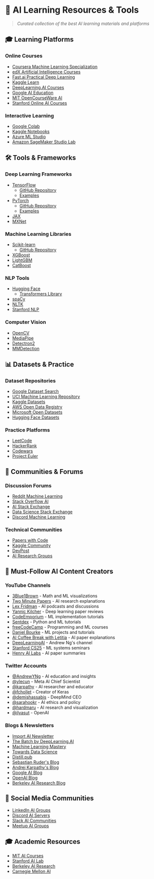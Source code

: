 # 🚀 AI Learning Resources & Tools

> *Curated collection of the best AI learning materials and platforms*

## 🎓 Learning Platforms

### Online Courses
- [Coursera Machine Learning Specialization](https://www.coursera.org/specializations/machine-learning-introduction)
- [edX Artificial Intelligence Courses](https://www.edx.org/learn/artificial-intelligence)
- [Fast.ai Practical Deep Learning](https://course.fast.ai/)
- [Kaggle Learn](https://www.kaggle.com/learn)
- [DeepLearning.AI Courses](https://www.deeplearning.ai/courses/)
- [Google AI Education](https://ai.google/education/)
- [MIT OpenCourseWare AI](https://ocw.mit.edu/courses/artificial-intelligence/)
- [Stanford Online AI Courses](https://online.stanford.edu/artificial-intelligence)

### Interactive Learning
- [Google Colab](https://colab.research.google.com/)
- [Kaggle Notebooks](https://www.kaggle.com/notebooks)
- [Azure ML Studio](https://ml.azure.com/)
- [Amazon SageMaker Studio Lab](https://studiolab.sagemaker.aws/)

## 🛠️ Tools & Frameworks

### Deep Learning Frameworks
- [TensorFlow](https://www.tensorflow.org/learn)
  - [GitHub Repository](https://github.com/tensorflow/tensorflow)
  - [Examples](https://github.com/tensorflow/examples)
- [PyTorch](https://pytorch.org/tutorials/)
  - [GitHub Repository](https://github.com/pytorch/pytorch)
  - [Examples](https://github.com/pytorch/examples)
- [JAX](https://github.com/google/jax)
- [MXNet](https://mxnet.apache.org/versions/1.9.1/)

### Machine Learning Libraries
- [Scikit-learn](https://scikit-learn.org/stable/tutorial/index.html)
  - [GitHub Repository](https://github.com/scikit-learn/scikit-learn)
- [XGBoost](https://xgboost.readthedocs.io/en/stable/)
- [LightGBM](https://lightgbm.readthedocs.io/en/latest/)
- [CatBoost](https://catboost.ai/)

### NLP Tools
- [Hugging Face](https://huggingface.co/learn)
  - [Transformers Library](https://github.com/huggingface/transformers)
- [spaCy](https://spacy.io/)
- [NLTK](https://www.nltk.org/)
- [Stanford NLP](https://nlp.stanford.edu/software/)

### Computer Vision
- [OpenCV](https://opencv.org/)
- [MediaPipe](https://mediapipe.dev/)
- [Detectron2](https://github.com/facebookresearch/detectron2)
- [MMDetection](https://github.com/open-mmlab/mmdetection)

## 📊 Datasets & Practice

### Dataset Repositories
- [Google Dataset Search](https://datasetsearch.research.google.com/)
- [UCI Machine Learning Repository](https://archive.ics.uci.edu/ml/index.php)
- [Kaggle Datasets](https://www.kaggle.com/datasets)
- [AWS Open Data Registry](https://registry.opendata.aws/)
- [Microsoft Open Datasets](https://azure.microsoft.com/en-us/services/open-datasets/)
- [Hugging Face Datasets](https://huggingface.co/datasets)

### Practice Platforms
- [LeetCode](https://leetcode.com/)
- [HackerRank](https://www.hackerrank.com/)
- [Codewars](https://www.codewars.com/)
- [Project Euler](https://projecteuler.net/)

## 👥 Communities & Forums

### Discussion Forums
- [Reddit Machine Learning](https://www.reddit.com/r/MachineLearning/)
- [Stack Overflow AI](https://stackoverflow.com/questions/tagged/artificial-intelligence)
- [AI Stack Exchange](https://ai.stackexchange.com/)
- [Data Science Stack Exchange](https://datascience.stackexchange.com/)
- [Discord Machine Learning](https://discord.gg/machine-learning)

### Technical Communities
- [Papers with Code](https://paperswithcode.com/)
- [Kaggle Community](https://www.kaggle.com/discussions)
- [DevPost](https://devpost.com/)
- [AI Research Groups](https://research.google/teams/ai/)

## 🎥 Must-Follow AI Content Creators

### YouTube Channels
- [3Blue1Brown](https://www.youtube.com/c/3blue1brown) - Math and ML visualizations
- [Two Minute Papers](https://www.youtube.com/c/K%C3%A1rolyZsolnai) - AI research explanations
- [Lex Fridman](https://www.youtube.com/c/lexfridman) - AI podcasts and discussions
- [Yannic Kilcher](https://www.youtube.com/c/yannickilcher) - Deep learning paper reviews
- [CodeEmporium](https://www.youtube.com/c/CodeEmporium) - ML implementation tutorials
- [Sentdex](https://www.youtube.com/user/sentdex) - Python and ML tutorials
- [freeCodeCamp](https://www.youtube.com/c/freecodecamp) - Programming and ML courses
- [Daniel Bourke](https://www.youtube.com/c/danielbourke) - ML projects and tutorials
- [AI Coffee Break with Letitia](https://www.youtube.com/c/AICoffeeBreak) - AI paper explanations
- [DeepLearningAI](https://www.youtube.com/c/Deeplearningai) - Andrew Ng's channel
- [Stanford CS25](https://www.youtube.com/c/StanfordMLSysSeminar) - ML systems seminars
- [Henry AI Labs](https://www.youtube.com/channel/UCHB9VepY6kYvZjj0Bgxnpbw) - AI paper summaries

### Twitter Accounts
- [@AndrewYNg](https://twitter.com/AndrewYNg) - AI education and insights
- [@ylecun](https://twitter.com/ylecun) - Meta AI Chief Scientist
- [@karpathy](https://twitter.com/karpathy) - AI researcher and educator
- [@fchollet](https://twitter.com/fchollet) - Creator of Keras
- [@demishassabis](https://twitter.com/demishassabis) - DeepMind CEO
- [@sarahookr](https://twitter.com/sarahookr) - AI ethics and policy
- [@hardmaru](https://twitter.com/hardmaru) - AI research and visualization
- [@ilyasut](https://twitter.com/ilyasut) - OpenAI

### Blogs & Newsletters
- [Import AI Newsletter](https://jack-clark.net/)
- [The Batch by DeepLearning.AI](https://www.deeplearning.ai/the-batch/)
- [Machine Learning Mastery](https://machinelearningmastery.com/)
- [Towards Data Science](https://towardsdatascience.com/)
- [Distill.pub](https://distill.pub/)
- [Sebastian Ruder's Blog](https://ruder.io/)
- [Andrej Karpathy's Blog](https://karpathy.github.io/)
- [Google AI Blog](https://ai.googleblog.com/)
- [OpenAI Blog](https://openai.com/blog/)
- [Berkeley AI Research Blog](https://bair.berkeley.edu/blog/)

## 📱 Social Media Communities
- [LinkedIn AI Groups](https://www.linkedin.com/groups/25827/)
- [Discord AI Servers](https://discord.gg/ai)
- [Slack AI Communities](https://machinelearning.slack.com/)
- [Meetup AI Groups](https://www.meetup.com/topics/artificial-intelligence/)

## 🎓 Academic Resources
- [MIT AI Courses](https://ocw.mit.edu/courses/artificial-intelligence/)
- [Stanford AI Lab](https://ai.stanford.edu/)
- [Berkeley AI Research](https://bair.berkeley.edu/)
- [Carnegie Mellon AI](https://www.cs.cmu.edu/~ai/)